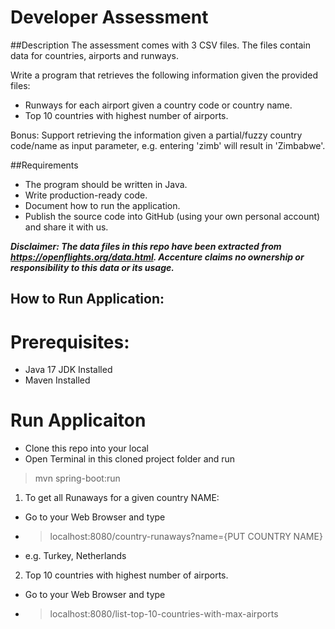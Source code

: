 # Developer Assessment

##Description
The assessment comes with 3 CSV files. The files contain data for countries, airports and runways.

Write a program that retrieves the following information given the provided files:
- Runways for each airport given a country code or country name. 
- Top 10 countries with highest number of airports.

Bonus: Support retrieving the information given a partial/fuzzy country code/name as input parameter, e.g. entering 'zimb' will result in 'Zimbabwe'. 

##Requirements
- The program should be written in Java.
- Write production-ready code.
- Document how to run the application.
- Publish the source code into GitHub (using your own personal account) and share it with us.

**_Disclaimer: The data files in this repo have been extracted from https://openflights.org/data.html. Accenture claims no ownership or responsibility to this data or its usage._**

## How to Run Application:
# Prerequisites:
- Java 17 JDK Installed
- Maven Installed
# Run Applicaiton
- Clone this repo into your local
- Open Terminal in this cloned project folder and run
> mvn spring-boot:run 

  1. To get all Runaways for a given country NAME:
  - Go to your Web Browser and type
  - > localhost:8080/country-runaways?name={PUT COUNTRY NAME} 
  - e.g. Turkey, Netherlands

  2. Top 10 countries with highest number of airports.
  - Go to your Web Browser and type
  - > localhost:8080/list-top-10-countries-with-max-airports



